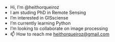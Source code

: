 - Hi, I’m @heithorqueiroz
- I am studing PhD in Remote Sensing
- I’m interested in GISsciense
- I’m currently learning Python
- I’m looking to collaborate on image processing
- 📫 How to reach me heithorqueiroz@gmail.com

<!---
heithorqueiroz/heithorqueiroz is a ✨ special ✨ repository because its `README.md` (this file) appears on your GitHub profile.
You can click the Preview link to take a look at your changes.
--->
